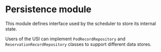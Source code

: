 # Persistence module

This module defines interface used by the scheduler to store its internal state.

Users of the USI can implement `PodRecordRepository` and `ReservationRecordRepository`
classes to support different data stores.

